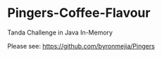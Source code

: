 # Pingers-Coffee-Flavour
Tanda Challenge in Java In-Memory

Please see: https://github.com/byronmejia/Pingers
